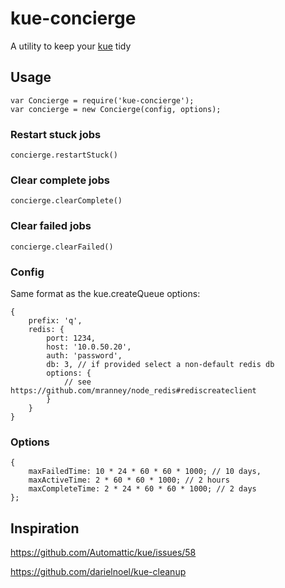 # kue-concierge

A utility to keep your [kue](https://github.com/Automattic/kue) tidy

## Usage

```
var Concierge = require('kue-concierge');
var concierge = new Concierge(config, options);
```

### Restart stuck jobs

```
concierge.restartStuck()
```

### Clear complete jobs

```
concierge.clearComplete()
```

### Clear failed jobs

```
concierge.clearFailed()
```

### Config

Same format as the kue.createQueue options:
```
{
	prefix: 'q',
	redis: {
		port: 1234,
		host: '10.0.50.20',
		auth: 'password',
		db: 3, // if provided select a non-default redis db
		options: {
			// see https://github.com/mranney/node_redis#rediscreateclient
		}
	}
}
```

### Options

```
{
	maxFailedTime: 10 * 24 * 60 * 60 * 1000; // 10 days,
	maxActiveTime: 2 * 60 * 60 * 1000; // 2 hours
	maxCompleteTime: 2 * 24 * 60 * 60 * 1000; // 2 days
};
```

## Inspiration

https://github.com/Automattic/kue/issues/58

https://github.com/darielnoel/kue-cleanup
